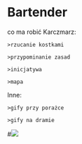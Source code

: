 # Bartender
co ma robić Karczmarz:

    >rzucanie kostkami
 
    >przypominanie zasad
 
    >inicjatywa
 
    >mapa
    
    
   Inne:


    >gify przy porażce

    >gify na dramie
    
    
    
   #<a href="https://github.com/ScarletOne/Bartender"><img src="https://travis-ci.org/ScarletOne/Bartender.svg?branch=master" /></a>